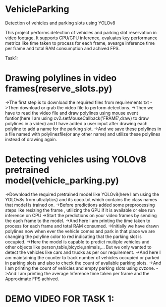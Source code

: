 # VehicleParking
Detection of vehicles and parking slots using YOLOv8

This project performs detection of vehicles and parking slot reservation in video footage. It supports CPU/GPU inference, evaluates key performance metrics like time taken to process for each frame, avearge inference time per frame and total RAM consumption and achived FPS.

Task1:

# Drawing polylines in video frames(reserve_slots.py)
->The first step is to download the required files from requirements.txt
->Then download or grab the video file to perform detections.
->Then we have to read the video file and draw polylines using mouse event funtion(here I am using cv2.setMouseCallback('FRAME',draw) to draw polylines in a video) and I have added a user input after drawing each polyline to add a name for the parking slot.
->And we save these polylines in a file named with polylinesfile(or any other name) and utilize these polylines instead of drawing again.

# Detecting vehicles using YOLOv8 pretrained model(vehicle_parking.py)
->Download the required pretrained model like YOLOv8(here I am using the YOLOv8s from ultralytics) and its coco.txt which contains the class names that model is trained on.
->Before predictions added some preprocessing steps like resizing the frame , utilizing the GPU if it is available or else run inference on CPU
->Start the predictions on your video frames by sending the each frame to the model.
->And here I am printing the time taken to process for each frame and total RAM consumed.
->Initially we have drawn polylines now when ever the vehicle comes and park in that place we are changing the polyline color to red indicating that the parking slot is occupied.
->Here the model is capable to predict multiple vehicles and other objects like person,table,bicycle,animals,... But we only wanted to detect the vehicles like cars and trucks as per our requirement.
->And here I am maintaining the counter to track number of vehicles occupied or parked in parking slots and also to check the count of available parking slots.
->And I am printing the count of vehicles and empty parking slots using cvzone.
->And I am printing the average Inference time taken per frame and the Approximate FPS achived.

# DEMO VIDEO FOR TASK 1:
  
